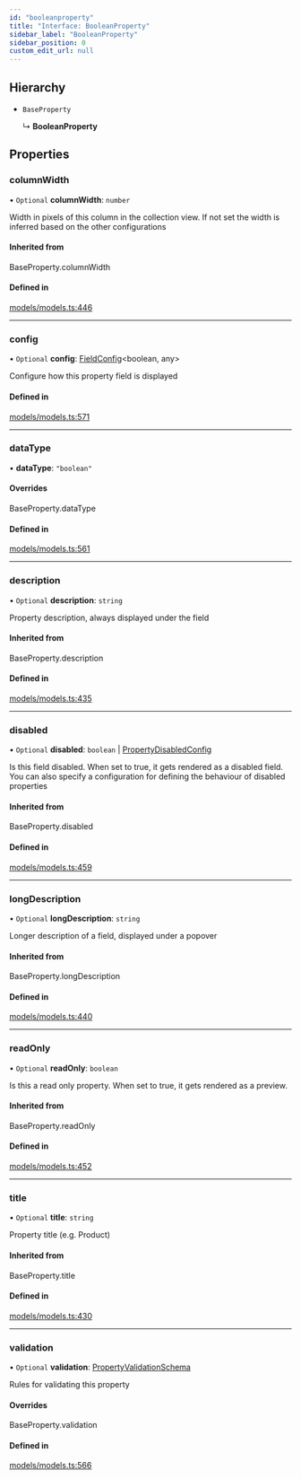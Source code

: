 ```yaml
---
id: "booleanproperty"
title: "Interface: BooleanProperty"
sidebar_label: "BooleanProperty"
sidebar_position: 0
custom_edit_url: null
---
```


## Hierarchy

- `BaseProperty`

  ↳ **BooleanProperty**

## Properties

### columnWidth

• `Optional` **columnWidth**: `number`

Width in pixels of this column in the collection view. If not set
the width is inferred based on the other configurations

#### Inherited from

BaseProperty.columnWidth

#### Defined in

[models/models.ts:446](https://github.com/Camberi/firecms/blob/42dd384/src/models/models.ts#L446)

___

### config

• `Optional` **config**: [FieldConfig](fieldconfig.md)<boolean, any\>

Configure how this property field is displayed

#### Defined in

[models/models.ts:571](https://github.com/Camberi/firecms/blob/42dd384/src/models/models.ts#L571)

___

### dataType

• **dataType**: ``"boolean"``

#### Overrides

BaseProperty.dataType

#### Defined in

[models/models.ts:561](https://github.com/Camberi/firecms/blob/42dd384/src/models/models.ts#L561)

___

### description

• `Optional` **description**: `string`

Property description, always displayed under the field

#### Inherited from

BaseProperty.description

#### Defined in

[models/models.ts:435](https://github.com/Camberi/firecms/blob/42dd384/src/models/models.ts#L435)

___

### disabled

• `Optional` **disabled**: `boolean` \| [PropertyDisabledConfig](../types/propertydisabledconfig.md)

Is this field disabled. When set to true, it gets rendered as a
disabled field. You can also specify a configuration for defining the
behaviour of disabled properties

#### Inherited from

BaseProperty.disabled

#### Defined in

[models/models.ts:459](https://github.com/Camberi/firecms/blob/42dd384/src/models/models.ts#L459)

___

### longDescription

• `Optional` **longDescription**: `string`

Longer description of a field, displayed under a popover

#### Inherited from

BaseProperty.longDescription

#### Defined in

[models/models.ts:440](https://github.com/Camberi/firecms/blob/42dd384/src/models/models.ts#L440)

___

### readOnly

• `Optional` **readOnly**: `boolean`

Is this a read only property. When set to true, it gets rendered as a
preview.

#### Inherited from

BaseProperty.readOnly

#### Defined in

[models/models.ts:452](https://github.com/Camberi/firecms/blob/42dd384/src/models/models.ts#L452)

___

### title

• `Optional` **title**: `string`

Property title (e.g. Product)

#### Inherited from

BaseProperty.title

#### Defined in

[models/models.ts:430](https://github.com/Camberi/firecms/blob/42dd384/src/models/models.ts#L430)

___

### validation

• `Optional` **validation**: [PropertyValidationSchema](propertyvalidationschema.md)

Rules for validating this property

#### Overrides

BaseProperty.validation

#### Defined in

[models/models.ts:566](https://github.com/Camberi/firecms/blob/42dd384/src/models/models.ts#L566)
